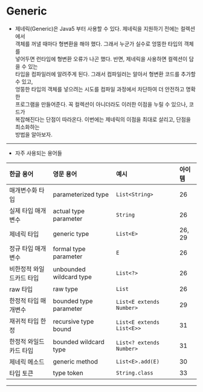 # Generic

- 제네릭(Generic)은 Java5 부터 사용할 수 있다. 제네릭을 지원하기 전에는 컬렉션에서  
  객체를 꺼낼 때마다 형변환을 해야 했다. 그래서 누군가 실수로 엉뚱한 타입의 객체를  
  넣어두면 런타임에 형변환 오류가 나곤 했다. 반면, 제네릭을 사용하면 컬렉션이 담을 수 있는  
  타입을 컴파일러에 알려주게 된다. 그래서 컴파일러는 알아서 형변환 코드를 추가할 수 있고,  
  엉뚱한 타입의 객체를 넣으려는 시도를 컴파일 과정에서 차단하여 더 안전하고 명확한  
  프로그램을 만들어준다. 꼭 컬렉션이 아니더라도 이러한 이점을 누릴 수 있으나, 코드가  
  복잡해진다는 단점이 따라온다. 이번에는 제네릭의 이점을 최대로 살리고, 단점을 최소화하는  
  방법을 알아보자.

<hr/>

- 자주 사용되는 용어들

| 한글 용어                | 영문 용어               | 예시                      | 아이템 |
| :----------------------- | :---------------------- | :------------------------ | :----- |
| 매개변수화 타입          | parameterized type      | `List<String>`            | 26     |
| 실제 타입 매개변수       | actual type parameter   | `String`                  | 26     |
| 제네릭 타입              | generic type            | `List<E>`                 | 26, 29 |
| 정규 타입 매개변수       | formal type parameter   | `E`                       | 26     |
| 비한정적 와일드카드 타입 | unbounded wildcard type | `List<?>`                 | 26     |
| raw 타입                 | raw type                | `List`                    | 26     |
| 한정적 타입 매개변수     | bounded type parameter  | `List<E extends Number>`  | 29     |
| 재귀적 타입 한정         | recursive type bound    | `List<E extends List<E>>` | 31     |
| 한정적 와일드카드 타입   | bounded wildcard type   | `List<? extends Number>`  | 31     |
| 제네릭 메소드            | generic method          | `List<E>.add(E)`          | 30     |
| 타입 토큰                | type token              | `String.class`            | 33     |

<hr/>
